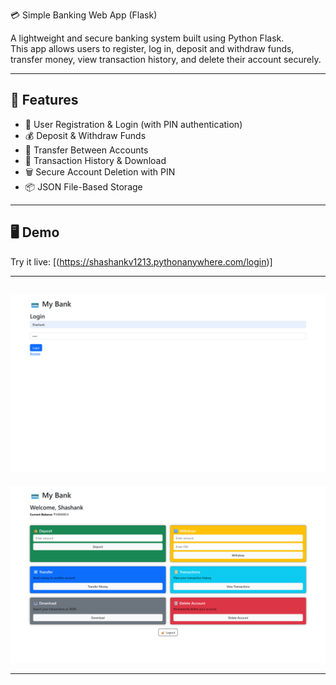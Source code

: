 💳 Simple Banking Web App (Flask)

A lightweight and secure banking system built using Python Flask.  
This app allows users to register, log in, deposit and withdraw funds, transfer money, view transaction history, and delete their account securely.

---

## 🚀 Features

- 🔐 User Registration & Login (with PIN authentication)
- 💰 Deposit & Withdraw Funds
- 🔁 Transfer Between Accounts
- 📜 Transaction History & Download
- 🗑️ Secure Account Deletion with PIN
- 📦 JSON File-Based Storage

---

## 🖥️ Demo

Try it live: [(https://shashankv1213.pythonanywhere.com/login)]

---
![Homepage Screenshot](images/1.png)
---
![Projects Section](images/2.png)


---


